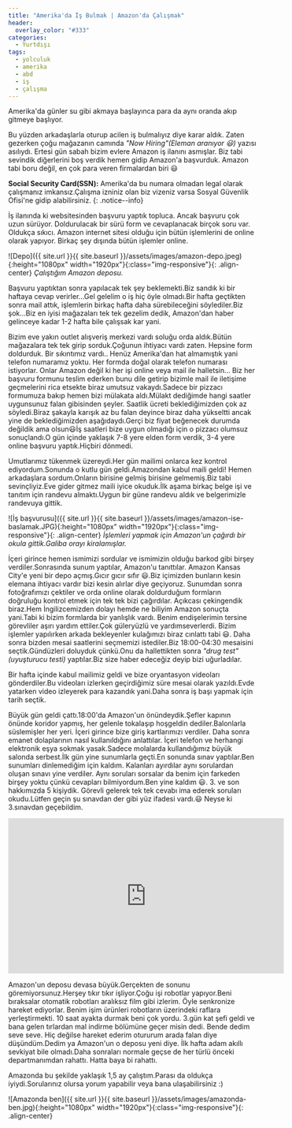 ```yaml
---
title: "Amerika'da İş Bulmak | Amazon'da Çalışmak"
header:
  overlay_color: "#333"
categories:
  - Yurtdışı
tags:
  - yolculuk
  - amerika
  - abd
  - iş
  - çalışma
---
```


Amerika'da günler su gibi akmaya başlayınca para da aynı oranda akıp gitmeye başlıyor.

Bu yüzden arkadaşlarla oturup acilen iş bulmalıyız diye karar aldık. Zaten gezerken çoğu mağazanın camında *"Now Hiring"(Eleman aranıyor :smiley:)* yazısı asılıydı. Ertesi gün sabah bizim evlere Amazon iş ilanını asmışlar. Biz tabi sevindik diğerlerini boş verdik hemen gidip Amazon'a başvurduk. Amazon tabi boru değil, en çok para veren firmalardan biri :smiley:

**Social Security Card(SSN):** Amerika'da bu numara olmadan legal olarak çalışmanız imkansız.Çalışma izniniz olan biz vizeniz varsa Sosyal Güvenlik Ofisi'ne gidip alabilirsiniz.
 {: .notice--info}

İş ilanında ki websitesinden başvuru yaptık topluca. Ancak başvuru çok uzun sürüyor. Doldurulacak bir sürü form ve cevaplanacak birçok soru var. Oldukça sıkıcı. Amazon internet sitesi olduğu için bütün işlemlerini de online olarak yapıyor. Birkaç şey dışında bütün işlemler online.

![Depo]({{ site.url }}{{ site.baseurl }}/assets/images/amazon-depo.jpeg){:height="1080px" width="1920px"}{:class="img-responsive"}{: .align-center}
*Çalıştığım Amazon deposu.*

Başvuru yaptıktan sonra yapılacak tek şey beklemekti.Biz sandık ki bir haftaya cevap verirler...Gel gelelim o iş hiç öyle olmadı.Bir hafta geçtikten sonra mail attık, işlemlerin birkaç hafta daha sürebileceğini söylediler.Biz şok...Biz en iyisi mağazaları tek tek gezelim dedik, Amazon'dan haber gelinceye kadar 1-2 hafta bile çalışsak kar yani.

Bizim eve yakın outlet alışveriş merkezi vardı soluğu orda aldık.Bütün mağazalara tek tek girip sorduk.Çoğunun ihtiyacı vardı zaten. Hepsine form doldurduk. Bir sıkıntımız vardı.. Henüz Amerika'dan hat almamıştık yani telefon numaramız yoktu. Her formda doğal olarak telefon numarası istiyorlar. Onlar Amazon değil ki her işi online veya mail ile halletsin... Biz her başvuru formunu teslim ederken bunu dile getirip bizimle mail ile iletişime geçmelerini rica etsekte biraz umutsuz vakaydı.Sadece bir pizzacı formumuza bakıp hemen bizi mülakata aldı.Mülakt dediğimde hangi saatler uygunsunuz falan gibisinden şeyler. Saatlik ücreti beklediğimizden çok az söyledi.Biraz şakayla karışık az bu falan deyince biraz daha yükseltti ancak yine de beklediğimizden aşağıdaydı.Gerçi biz fiyat beğenecek durumda değildik ama olsun:smiley:İş saatleri bize uygun olmadığı için o pizzacı olumsuz sonuçlandı.O gün içinde yaklaşık 7-8 yere elden form verdik, 3-4 yere online başvuru yaptık.Hiçbiri dönmedi.

Umutlarımız tükenmek üzereydi.Her gün mailimi onlarca kez kontrol ediyordum.Sonunda o kutlu gün geldi.Amazondan kabul maili geldi! Hemen arkadaşlara sordum.Onların birisine gelmiş birisine gelmemiş.Biz tabi sevinçliyiz.Eve gider gitmez maili iyice okuduk.İlk aşama birkaç belge işi ve tanıtım için randevu almaktı.Uygun bir güne randevu aldık ve belgerimizle randevuya gittik.

![İş başvurusu]({{ site.url }}{{ site.baseurl }}/assets/images/amazon-ise-baslamak.JPG){:height="1080px" width="1920px"}{:class="img-responsive"}{: .align-center}
*İşlemleri yapmak için Amazon'un çağırdı bir okula gittik.Galiba orayı kiralamışlar.*


İçeri girince hemen ismimizi sordular ve ismimizin olduğu barkod gibi birşey verdiler.Sonrasında sunum yaptılar, Amazon'u tanıttılar. Amazon Kansas City'e yeni bir depo açmış.Gıcır gıcır sıfır :smiley:.Biz içimizden bunların kesin elemana ihtiyacı vardır bizi kesin alırlar diye geçiyoruz. Sunumdan sonra fotoğrafımızı çektiler ve orda online olarak doldurduğum formların doğruluğu kontrol etmek için tek tek bizi çağırdılar. Açıkcası çekingendik biraz.Hem İngilizcemizden dolayı hemde ne biliyim Amazon sonuçta yani.Tabi ki bizim formlarda bir yanlışlık vardı.
Benim endişelerimin tersine görevliler aşırı yardım ettiler.Çok güleryüzlü ve yardımseverlerdi. Bizim işlemler yapılırken arkada bekleyenler kulağımızı biraz cınlattı tabi :smiley:. Daha sonra bizden mesai saatlerini seçmemizi istediler.Biz 18:00-04:30 mesaisini seçtik.Gündüzleri doluyduk çünkü.Onu da hallettikten sonra *"drug test"(uyuşturucu testi)* yaptılar.Biz size haber edeceğiz deyip bizi uğurladılar.

Bir hafta içinde kabul mailimiz geldi ve bize oryantasyon videoları gönderdiler.Bu videoları izlerken geçirdiğimiz süre mesai olarak yazıldı.Evde yatarken video izleyerek para kazandık yani.Daha sonra iş başı yapmak için tarih seçtik.

Büyük gün geldi çattı.18:00'da Amazon'un önündeydik.Şefler kapının önünde koridor yapmış, her gelenle tokalaşıp hoşgeldin dediler.Balonlarla süslemişler her yeri. İçeri girince bize giriş kartlarımızı verdiler. Daha sonra emanet dolaplarının nasıl kullanıldığını anlattılar. İçeri telefon ve herhangi elektronik eşya sokmak yasak.Sadece molalarda kullandığımız büyük salonda serbest.İlk gün yine sunumlarla geçti.En sonunda sınav yaptılar.Ben sunumları dinlemediğim için kaldım. Kalanları ayırdılar aynı sorulardan oluşan sınavı yine verdiler. Aynı soruları sorsalar da benim için farkeden birşey yoktu çünkü cevapları bilmiyordum.Ben yine kaldım :smiley:. 3. ve son hakkımızda 5 kişiydik. Görevli gelerek tek tek cevabı ima ederek soruları okudu.Lütfen geçin şu sınavdan der gibi yüz ifadesi vardı.:smiley: Neyse ki 3.sınavdan geçebildim.

<iframe width="560" height="315" src="https://www.youtube.com/embed/Y-lBvI6u_hw" frameborder="0" allow="autoplay; encrypted-media" allowfullscreen></iframe>

Amazon'un deposu devasa büyük.Gerçekten de sonunu göremiyorsunuz.Herşey tıkır tıkır işliyor.Çoğu işi robotlar yapıyor.Beni bıraksalar otomatik robotları aralıksız film gibi izlerim. Öyle senkronize hareket ediyorlar. Benim işim ürünleri robotların üzerindeki raflara yerleştirmekti. 10 saat ayakta durmak beni çok yordu. 3.gün kat şefi geldi ve bana gelen tırlardan mal indirme bölümüne geçer misin dedi. Bende dedim seve seve. Hiç değilse hareket ederim otururum arada falan diye düşündüm.Dedim ya Amazon'un o deposu yeni diye. İlk hafta adam akıllı sevkiyat bile olmadı.Daha sonraları normale geçse de her türlü önceki departmanımdan rahattı. Hatta baya bi rahattı.

Amazonda bu şekilde yaklaşık 1,5 ay çalıştım.Parası da oldukça iyiydi.Sorularınız olursa yorum yapabilir veya bana ulaşabilirsiniz :)


![Amazonda ben]({{ site.url }}{{ site.baseurl }}/assets/images/amazonda-ben.jpg){:height="1080px" width="1920px"}{:class="img-responsive"}{: .align-center}
